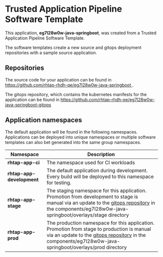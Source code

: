 # Trusted Application Pipeline Software Template

This application, **eg7l28w0w-java-springboot**, was created from a Trusted Application Pipeline Software Template.

The software templates create a new source and gitops deployment repositories with a sample source application. 

## Repositories

The source code for your application can be found in [https://github.com/rhtap-rhdh-qe/eg7l28w0w-java-springboot ](https://github.com/rhtap-rhdh-qe/eg7l28w0w-java-springboot ).
 
The gitops repository, which contains the kubernetes manifests for the application can be found in 
[https://github.com/rhtap-rhdh-qe/eg7l28w0w-java-springboot-gitops ](https://github.com/rhtap-rhdh-qe/eg7l28w0w-java-springboot-gitops ) 

## Application namespaces 

The default application will be found in the following namespaces. Applications can be deployed into unique namespaces or multiple software templates can also bet generated into the same group namespaces.  

|  Namespace   |  Description   |  
| -------- | -------- |
| **rhtap-app-ci** | The namespace used for CI workloads |
| **rhtap-app-development** | The default application during development. Every build will be deployed to this namespace for testing. |
| **rhtap-app-stage** | The staging namespace for this application. Promotion from development to stage is manual via an update to the [gitops repository](https://github.com/rhtap-rhdh-qe/eg7l28w0w-java-springboot-gitops ) in the components/eg7l28w0w-java-springboot/overlays/stage directory |
| **rhtap-app-prod** | The production namespace for this application. Promotion from stage to production is manual via an update to the [gitops repository](https://github.com/rhtap-rhdh-qe/eg7l28w0w-java-springboot-gitops ) in the components/eg7l28w0w-java-springboot/overlays/prod directory |